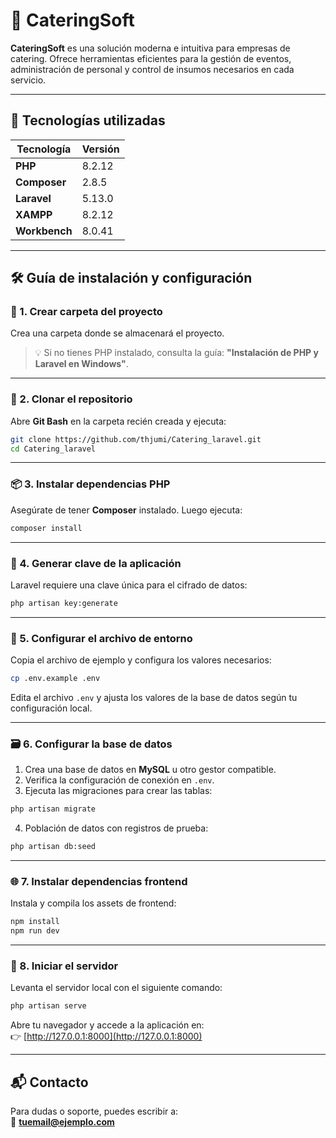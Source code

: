 # 🌟 CateringSoft

**CateringSoft** es una solución moderna e intuitiva para empresas de catering. Ofrece herramientas eficientes para la gestión de eventos, administración de personal y control de insumos necesarios en cada servicio.

---

## 🚀 Tecnologías utilizadas

| Tecnología     | Versión   |
|----------------|-----------|
| **PHP**        | 8.2.12    |
| **Composer**   | 2.8.5     |
| **Laravel**    | 5.13.0    |
| **XAMPP**      | 8.2.12    |
| **Workbench**  | 8.0.41    |

---

## 🛠️ Guía de instalación y configuración

### 📁 1. Crear carpeta del proyecto

Crea una carpeta donde se almacenará el proyecto.  
> 💡 Si no tienes PHP instalado, consulta la guía: **"Instalación de PHP y Laravel en Windows"**.

---

### 🔄 2. Clonar el repositorio

Abre **Git Bash** en la carpeta recién creada y ejecuta:

```bash
git clone https://github.com/thjumi/Catering_laravel.git
cd Catering_laravel
```

---

### 📦 3. Instalar dependencias PHP

Asegúrate de tener **Composer** instalado. Luego ejecuta:

```bash
composer install
```

---

### 🔐 4. Generar clave de la aplicación

Laravel requiere una clave única para el cifrado de datos:

```bash
php artisan key:generate
```

---

### 📝 5. Configurar el archivo de entorno

Copia el archivo de ejemplo y configura los valores necesarios:

```bash
cp .env.example .env
```

Edita el archivo `.env` y ajusta los valores de la base de datos según tu configuración local.

---

### 🗃️ 6. Configurar la base de datos

1. Crea una base de datos en **MySQL** u otro gestor compatible.  
2. Verifica la configuración de conexión en `.env`.  
3. Ejecuta las migraciones para crear las tablas:

```bash
php artisan migrate
```

4. Población de datos con registros de prueba:

```bash
php artisan db:seed
```

---

### 🌐 7. Instalar dependencias frontend

Instala y compila los assets de frontend:

```bash
npm install
npm run dev
```

---

### 🚀 8. Iniciar el servidor

Levanta el servidor local con el siguiente comando:

```bash
php artisan serve
```

Abre tu navegador y accede a la aplicación en:  
👉 [http://127.0.0.1:8000](http://127.0.0.1:8000)

---

## 📬 Contacto

Para dudas o soporte, puedes escribir a:  
📧 **tuemail@ejemplo.com**
